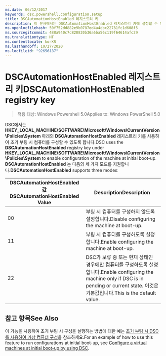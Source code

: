 ```yaml
---
ms.date: 06/12/2017
keywords: dsc,powershell,configuration,setup
title: DSCAutomationHostEnabled 레지스트리 키
description: 이 문서에서는 DSCAutomationHostEnabled 레지스트리 키에 설정할 수 있는 값을 정의합니다.
ms.openlocfilehash: 50f752dd882e9b0787ed4a4cbc22731fc1d608f5
ms.sourcegitcommit: 488a940c7c828820b36a6ba56c119f64614afc29
ms.translationtype: HT
ms.contentlocale: ko-KR
ms.lasthandoff: 10/27/2020
ms.locfileid: "92656187"
---
```

# <a name="dscautomationhostenabled-registry-key"></a><span data-ttu-id="3959f-104">DSCAutomationHostEnabled 레지스트리 키</span><span class="sxs-lookup"><span data-stu-id="3959f-104">DSCAutomationHostEnabled registry key</span></span>

> <span data-ttu-id="3959f-105">적용 대상: Windows Powershell 5.0</span><span class="sxs-lookup"><span data-stu-id="3959f-105">Applies to: Windows PowerShell 5.0</span></span>

<span data-ttu-id="3959f-106">DSC에서는 **HKEY_LOCAL_MACHINE\SOFTWARE\Microsoft\Windows\CurrentVersion\Policies\System** 아래의 **DSCAutomationHostEnabled** 레지스트리 키를 사용하여 초기 부팅 시 컴퓨터를 구성할 수 있도록 합니다.</span><span class="sxs-lookup"><span data-stu-id="3959f-106">DSC uses the **DSCAutomationHostEnabled** registry key under **HKEY_LOCAL_MACHINE\SOFTWARE\Microsoft\Windows\CurrentVersion\Policies\System** to enable configuration of the machine at initial boot-up.</span></span> <span data-ttu-id="3959f-107">**DSCAutomationHostEnabled** 는 다음의 세 가지 모드를 지원합니다.</span><span class="sxs-lookup"><span data-stu-id="3959f-107">**DSCAutomationHostEnabled** supports three modes:</span></span>

| <span data-ttu-id="3959f-108">DSCAutomationHostEnabled 값</span><span class="sxs-lookup"><span data-stu-id="3959f-108">DSCAutomationHostEnabled Value</span></span> |                                              <span data-ttu-id="3959f-109">Description</span><span class="sxs-lookup"><span data-stu-id="3959f-109">Description</span></span>                                              |
| ------------------------------ | ----------------------------------------------------------------------------------------------------- |
| <span data-ttu-id="3959f-110">0</span><span class="sxs-lookup"><span data-stu-id="3959f-110">0</span></span>                              | <span data-ttu-id="3959f-111">부팅 시 컴퓨터를 구성하지 않도록 설정합니다.</span><span class="sxs-lookup"><span data-stu-id="3959f-111">Disable configuring the machine at boot-up.</span></span>                                                           |
| <span data-ttu-id="3959f-112">1</span><span class="sxs-lookup"><span data-stu-id="3959f-112">1</span></span>                              | <span data-ttu-id="3959f-113">부팅 시 컴퓨터를 구성하도록 설정합니다.</span><span class="sxs-lookup"><span data-stu-id="3959f-113">Enable configuring the machine at boot-up.</span></span>                                                            |
| <span data-ttu-id="3959f-114">2</span><span class="sxs-lookup"><span data-stu-id="3959f-114">2</span></span>                              | <span data-ttu-id="3959f-115">DSC가 보류 중 또는 현재 상태인 경우에만 컴퓨터를 구성하도록 설정합니다.</span><span class="sxs-lookup"><span data-stu-id="3959f-115">Enable configuring the machine only if DSC is in pending or current state.</span></span> <span data-ttu-id="3959f-116">이것은 기본값입니다.</span><span class="sxs-lookup"><span data-stu-id="3959f-116">This is the default value.</span></span> |

## <a name="see-also"></a><span data-ttu-id="3959f-117">참고 항목</span><span class="sxs-lookup"><span data-stu-id="3959f-117">See Also</span></span>

<span data-ttu-id="3959f-118">이 기능을 사용하여 초기 부팅 시 구성을 실행하는 방법에 대한 예는 [초기 부팅 시 DSC를 사용하여 가상 컴퓨터 구성](bootstrapDsc.md)을 참조하세요.</span><span class="sxs-lookup"><span data-stu-id="3959f-118">For an example of how to use this feature to run configurations at initial boot-up, see [Configure a virtual machines at initial boot-up by using DSC](bootstrapDsc.md).</span></span>

